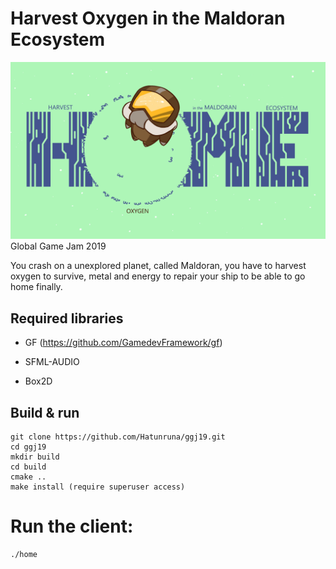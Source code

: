 # Harvest Oxygen in the Maldoran Ecosystem
![Home_page](home_page.jpg)
Global Game Jam 2019

You crash on a unexplored planet, called Maldoran, you have to harvest oxygen to survive, metal and energy to repair your ship to be able to go home finally.

## Required libraries

- GF (https://github.com/GamedevFramework/gf)

- SFML-AUDIO

- Box2D

## Build & run
```
git clone https://github.com/Hatunruna/ggj19.git
cd ggj19
mkdir build
cd build
cmake ..
make install (require superuser access)
```

# Run the client:
```
./home
```
